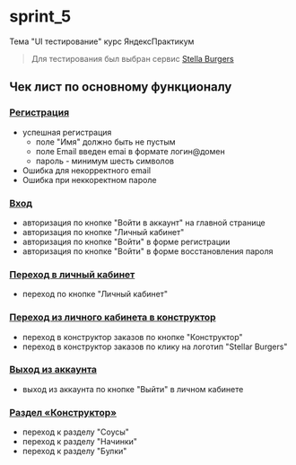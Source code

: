 # sprint_5
Тема "UI тестирование" курс ЯндексПрактикум 

> Для тестирования был выбран сервис [Stella Burgers](https://stellarburgers.nomoreparties.site/)

## Чек лист по основному функционалу

### [Регистрация](tests/test_registration.py)

- успешная регистрация 
    - поле "Имя" должно быть не пустым
    - поле Email введен emai в формате логин@домен
    - пароль - минимум шесть символов
- Ошибка для некорректного email
- Ошибка при неккоректном пароле

### [Вход](tests/test_login.py)
- авторизация по кнопке "Войти в аккаунт" на главной странице
- авторизация по кнопке "Личный кабинет"
- авторизация по кнопке "Войти" в форме регистрации
- авторизация по кнопке "Войти" в форме восстановления пароля 

### [Переход в личный кабинет](tests/test_lk_profile.py)
- переход по кнопке "Личный кабинет"

### [Переход из личного кабинета в конструктор](tests/test_lk_profile.py)
- переход в конструктор заказов по кнопке "Конструктор"
- переход в конструктор заказов по клику на логотип "Stellar Burgers"

### [Выход из аккаунта](tests/test_lk_profile.py)
- выход из аккаунта по кнопке "Выйти" в личном кабинете

### [Раздел «Конструктор»](tests/test_constructor_form.py)
- переход к разделу "Соусы"
- переход к разделу "Начинки"
- переход к разделу "Булки"
